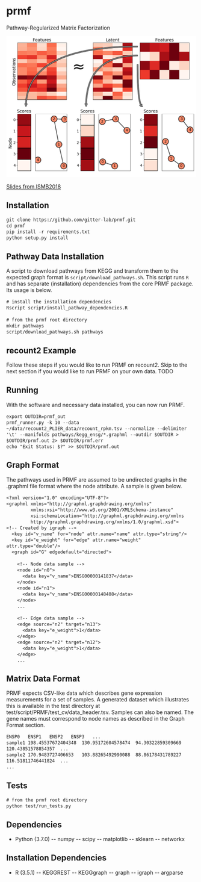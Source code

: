 # prmf
Pathway-Regularized Matrix Factorization

![Graphical abstract of Pathway-Regularized Matrix Factorization](doc/abstract.png)

[Slides from ISMB2018](https://figshare.com/articles/Pathway-Regularized_Matrix_Factorization_Slides/6845648)

## Installation
```
git clone https://github.com/gitter-lab/prmf.git
cd prmf
pip install -r requirements.txt
python setup.py install
```

## Pathway Data Installation
A script to download pathways from KEGG and transform them to the expected graph format is ```script/download_pathways.sh```.
This script runs ```R``` and has separate (installation) dependencies from the core PRMF package.
Its usage is below.
```
# install the installation dependencies
Rscript script/install_pathway_dependencies.R

# from the prmf root directory
mkdir pathways
script/download_pathways.sh pathways
```

## recount2 Example
Follow these steps if you would like to run PRMF on recount2.
Skip to the next section if you would like to run PRMF on your own data.
TODO

## Running
With the software and necessary data installed, you can now run PRMF.
```
export OUTDIR=prmf_out
prmf_runner.py -k 10 --data ~/data/recount2_PLIER_data/recount_rpkm.tsv --normalize --delimiter '\t' --manifolds pathways/kegg_ensg/*.graphml --outdir $OUTDIR > $OUTDIR/prmf.out 2> $OUTDIR/prmf.err
echo "Exit Status: $?" >> $OUTDIR/prmf.out
```

## Graph Format
The pathways used in PRMF are assumed to be undirected graphs in the .graphml file format where the node attribute.
A sample is given below.
```
<?xml version="1.0" encoding="UTF-8"?>
<graphml xmlns="http://graphml.graphdrawing.org/xmlns"
         xmlns:xsi="http://www.w3.org/2001/XMLSchema-instance"
         xsi:schemaLocation="http://graphml.graphdrawing.org/xmlns
         http://graphml.graphdrawing.org/xmlns/1.0/graphml.xsd">
<!-- Created by igraph -->
  <key id="v_name" for="node" attr.name="name" attr.type="string"/>
  <key id="e_weight" for="edge" attr.name="weight" attr.type="double"/>
  <graph id="G" edgedefault="directed">

    <!-- Node data sample -->
    <node id="n0">
      <data key="v_name">ENSG00000141837</data>
    </node>
    <node id="n1">
      <data key="v_name">ENSG00000148408</data>
    </node>
    ...

    <!-- Edge data sample -->
    <edge source="n2" target="n13">
      <data key="e_weight">1</data>
    </edge>
    <edge source="n2" target="n12">
      <data key="e_weight">1</data>
    </edge>
    ...
```

## Matrix Data Format
PRMF expects CSV-like data which describes gene expression measurements for a set of samples.
A generated dataset which illustrates this is available in the test directory at test/script/PRMF/test_cv/data_header.tsv.
Samples can also be named.
The gene names must correspond to node names as described in the Graph Format section.
```
ENSP0	ENSP1	ENSP2	ENSP3	...
sample1	198.45537672404348	130.95172604578474	94.30322859309669	120.43851578854357	...
sample2	170.9483727406653	103.88265492990088	88.86178431789227	116.51811746441824	...
...
```

## Tests
```
# from the prmf root directory
python test/run_tests.py
```

## Dependencies
- Python (3.7.0)
-- numpy
-- scipy
-- matplotlib
-- sklearn
-- networkx

## Installation Dependencies
- R (3.5.1)
-- KEGGREST
-- KEGGgraph
-- graph
-- igraph
-- argparse
